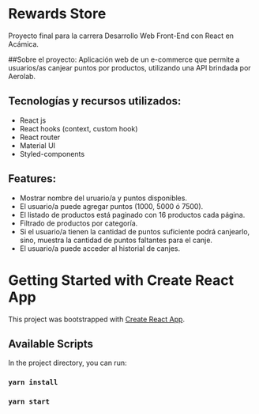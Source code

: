 # Rewards Store

Proyecto final para la carrera Desarrollo Web Front-End con React en Acámica.

##Sobre el proyecto:
Aplicación web de un e-commerce que permite a usuarios/as canjear puntos por productos, utilizando una API brindada por Aerolab.

## Tecnologías y recursos utilizados:
* React js
* React hooks (context, custom hook)
* React router
* Material UI
* Styled-components

## Features:
* Mostrar nombre del uruario/a y puntos disponibles.
* El usuario/a puede agregar puntos (1000, 5000 ó 7500).
* El listado de productos está paginado con 16 productos cada página.
* Filtrado de productos por categoría.
* Si el usuario/a tienen la cantidad de puntos suficiente podrá canjearlo, sino, muestra la cantidad de puntos faltantes para el canje.
* El usuario/a puede acceder al historial de canjes.

# Getting Started with Create React App

This project was bootstrapped with [Create React App](https://github.com/facebook/create-react-app).

## Available Scripts

In the project directory, you can run:

### `yarn install`
### `yarn start`
